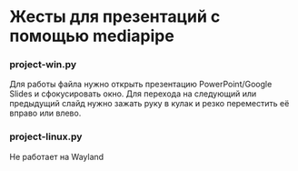# Жесты для презентаций с помощью mediapipe

### project-win.py
Для работы файла нужно открыть презентацию PowerPoint/Google Slides и сфокусировать окно.
Для перехода на следующий или предыдущий слайд нужно зажать руку в кулак и резко переместить её вправо или влево.

### project-linux.py
Не работает на Wayland
